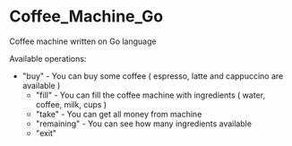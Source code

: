 # Coffee_Machine_Go
Coffee machine written on Go language

Available operations:
  * "buy" - You can buy some coffee ( espresso, latte and cappuccino are available )
	* "fill" - You can fill the coffee machine with ingredients ( water, coffee, milk, cups )
	*	"take" - You can get all money from machine
	* "remaining" - You can see how many ingredients available
	* "exit"
